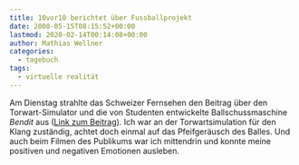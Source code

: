 ```yaml
---
title: 10vor10 berichtet über Fussballprojekt
date: 2008-05-15T08:15:52+00:00
lastmod: 2020-02-14T00:14:08+00:00
author: Mathias Wellner
categories:
  - tagebuch
tags:
  - virtuelle realität
---
```

Am Dienstag strahlte das Schweizer Fernsehen den Beitrag über den Torwart-Simulator und die von Studenten entwickelte Ballschussmaschine _Bendit_ aus ([Link zum Beitrag](http://tagesschau.sf.tv/nachrichten/archiv/2008/05/13/vermischtes/roboter_als_fussball_trainer)). Ich war an der Torwartsimulation für den Klang zuständig, achtet doch einmal auf das Pfeifgeräusch des Balles. Und auch beim Filmen des Publikums war ich mittendrin und konnte meine positiven und negativen Emotionen ausleben.